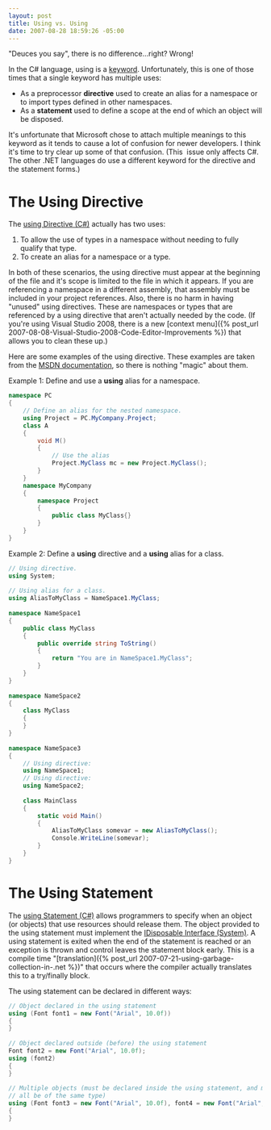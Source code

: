 ```yaml
---
layout: post
title: Using vs. Using
date: 2007-08-28 18:59:26 -05:00
---
```


"Deuces you say", there is no difference...right? Wrong!

In the C# language, using is a [keyword](http://msdn2.microsoft.com/library/zhdeatwt(VS.80).aspx). Unfortunately, this is one of those times that a single keyword has multiple uses:

*   As a preprocessor **directive** used to create an alias for a namespace or to import types defined in other namespaces.  
*   As a **statement** used to define a scope at the end of which an object will be disposed. 

It's unfortunate that Microsoft chose to attach multiple meanings to this keyword as it tends to cause a lot of confusion for newer developers. I think it's time to try clear up some of that confusion. (This  issue only affects C#. The other .NET languages do use a different keyword for the directive and the statement forms.)

# The Using Directive

The [using Directive (C#)](http://msdn2.microsoft.com/library/sf0df423(VS.80).aspx) actually has two uses:

1.  To allow the use of types in a namespace without needing to fully qualify that type.  
2.  To create an alias for a namespace or a type. 

In both of these scenarios, the using directive must appear at the beginning of the file and it's scope is limited to the file in which it appears. If you are referencing a namespace in a different assembly, that assembly must be included in your project references. Also, there is no harm in having "unused" using directives. These are namespaces or types that are referenced by a using directive that aren't actually needed by the code. (If you're using Visual Studio 2008, there is a new [context menu]({% post_url 2007-08-08-Visual-Studio-2008-Code-Editor-Improvements %}) that allows you to clean these up.)

Here are some examples of the using directive. These examples are taken from the [MSDN documentation](http://msdn2.microsoft.com/library/sf0df423(VS.80).aspx), so there is nothing "magic" about them.

Example 1: Define and use a **using** alias for a namespace.

```csharp
namespace PC
{
    // Define an alias for the nested namespace.
    using Project = PC.MyCompany.Project;
    class A 
    {
        void M()
        {
            // Use the alias
            Project.MyClass mc = new Project.MyClass();
        }
    }
    namespace MyCompany
    {
        namespace Project
        {
            public class MyClass{}
        }
    }
}
```

Example 2: Define a **using** directive and a **using** alias for a class.

```csharp
// Using directive.
using System;   
 
// Using alias for a class.
using AliasToMyClass = NameSpace1.MyClass;   
 
namespace NameSpace1 
{
    public class MyClass 
    {
        public override string ToString() 
        {
            return "You are in NameSpace1.MyClass";
        }
    }
}
 
namespace NameSpace2 
{
    class MyClass 
    {
    }
}
 
namespace NameSpace3 
{
    // Using directive:
    using NameSpace1;
    // Using directive:
    using NameSpace2;   
 
    class MainClass
    {
        static void Main() 
        {
            AliasToMyClass somevar = new AliasToMyClass();
            Console.WriteLine(somevar);
        }
    }
}
```

# The Using Statement

The [using Statement (C#)](http://msdn2.microsoft.com/library/yh598w02(VS.80).aspx) allows programmers to specify when an object (or objects) that use resources should release them. The object provided to the using statement must implement the [IDisposable Interface (System)](http://msdn2.microsoft.com/library/system.idisposable(VS.80).aspx). A using statement is exited when the end of the statement is reached or an exception is thrown and control leaves the statement block early. This is a compile time "[translation]({% post_url 2007-07-21-using-garbage-collection-in-.net %})" that occurs where the compiler actually translates this to a try/finally block. 

The using statement can be declared in different ways:

```csharp
// Object declared in the using statement
using (Font font1 = new Font("Arial", 10.0f))
{
}
 
// Object declared outside (before) the using statement
Font font2 = new Font("Arial", 10.0f);
using (font2)
{
}
 
// Multiple objects (must be declared inside the using statement, and must
// all be of the same type)
using (Font font3 = new Font("Arial", 10.0f), font4 = new Font("Arial", 10.0f))
{
}
```
